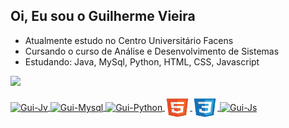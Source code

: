 ## Oi, Eu sou o Guilherme Vieira


- Atualmente estudo no Centro Universitário Facens 
- Cursando o curso de Análise e Desenvolvimento de Sistemas
- Estudando: Java, MySql, Python, HTML, CSS, Javascript

<div align="left">
  <a href="https://github.com/GuiVSilva">
  <img height="180em" src="https://github-readme-stats.vercel.app/api?username=GuiVSilva&show_icons=true&theme=cobalt&include_all_commits=true&count_private=true"/>
</div>
<div style="display: inline_block"><br>
  <img align="center" alt="Gui-Jv" height="30" width="40" src="https://cdn.jsdelivr.net/gh/devicons/devicon/icons/java/java-original.svg">
  <img align="center" alt="Gui-Mysql" height="30" width="40" src="https://cdn.jsdelivr.net/gh/devicons/devicon/icons/mysql/mysql-original.svg">
  <img align="center" alt="Gui-Python" height="30" width="40" src="https://cdn.jsdelivr.net/gh/devicons/devicon/icons/python/python-original.svg">
  <img align="center" alt="Gui-HTML" height="30" width="40" src="https://raw.githubusercontent.com/devicons/devicon/master/icons/html5/html5-original.svg">
  <img align="center" alt="Gui-CSS" height="30" width="40" src="https://raw.githubusercontent.com/devicons/devicon/master/icons/css3/css3-original.svg">
  <img align="center" alt="Gui-Js" height="30" width="40" src="https://cdn.jsdelivr.net/gh/devicons/devicon/icons/javascript/javascript-original.svg">
</div>

##


